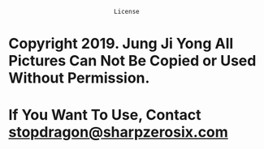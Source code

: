                                  License
# Copyright 2019. Jung Ji Yong All Pictures Can Not Be Copied or Used Without Permission.
# If You Want To Use, Contact stopdragon@sharpzerosix.com